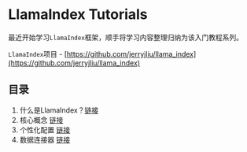 # LlamaIndex Tutorials

最近开始学习`LlamaIndex`框架，顺手将学习内容整理归纳为该入门教程系列。

`LlamaIndex`项目 - [https://github.com/jerryjliu/llama_index](https://github.com/jerryjliu/llama_index)

## 目录

1. 什么是LlamaIndex？[链接](./01_Introduction)
2. 核心概念 [链接](./02_Core_Concepts)
3. 个性化配置 [链接](./03_Customization)
4. 数据连接器 [链接](./04_Data_Connectors)
